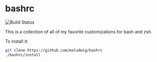 # bashrc

![Build Status](https://codebuild.us-east-1.amazonaws.com/badges?uuid=eyJlbmNyeXB0ZWREYXRhIjoieVo5dmRJTENXMG1zQlpwSFJ3M2lQb3JhUlNsV2ExV3RkUDcwUG9DVjMvQWIwNUs4NUxmbHFMVzl5QWdQWlhLVHl1T3Brdm1XMm9wVTVad0Z0S2ZuYU1JPSIsIml2UGFyYW1ldGVyU3BlYyI6IklpbjliYSs1R1ZrN0Y2bXQiLCJtYXRlcmlhbFNldFNlcmlhbCI6MX0%3D&branch=master)

This is a collection of all of my favorite customizations for bash and zsh.

To install it:

```bash
git clone https://github.com/maludwig/bashrc
./bashrc/install
```
